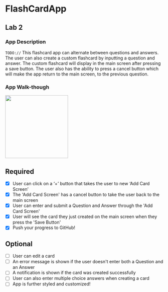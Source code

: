 # FlashCardApp
## Lab 2

### App Description
`TODO://` This flashcard app can alternate between questions and answers. The user can also create a custom flashcard by inputting a question and answer. The custom flashcard will display in the main screen after pressing a save button. The user also has the ability to press a cancel button which will make the app return to the main screen, to the previous question.

### App Walk-though


<img src="https://imgur.com/oWw5T85.gif" width=200><br>



## Required
- [x] User can click on a ‘+’ button that takes the user to new ‘Add Card Screen’
- [x] The 'Add Card Screen' has a cancel button to take the user back to the main screen
- [x] User can enter and submit a Question and Answer through the 'Add Card Screen'
- [x] User will see the card they just created on the main screen when they press the 'Save Button'
- [x] Push your progress to GitHub!

## Optional
- [ ] User can edit a card
- [ ] An error message is shown if the user doesn't enter both a Question and an Answer
- [ ] A notification is shown if the card was created successfully
- [ ] User can also enter multiple choice answers when creating a card
- [ ] App is further styled and customized!
